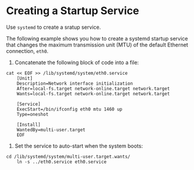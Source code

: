 # Creating a Startup Service

Use `systemd` to create a sratup service. 

The following example shows you how to create a systemd startup service that changes the maximum transmission unit (MTU) of the default Ethernet connection, `eth0`.

1. Concatenate the following block of code into a file:
	
	
```
cat << EOF >> /lib/systemd/system/eth0.service
	[Unit]
	Description=Network interface initialization
	After=local-fs.target network-online.target network.target
	Wants=local-fs.target network-online.target network.target

	[Service]
	ExecStart=/bin/ifconfig eth0 mtu 1460 up
	Type=oneshot

	[Install]
	WantedBy=multi-user.target
	EOF
```

1. Set the service to auto-start when the system boots:
	
```
cd /lib/systemd/system/multi-user.target.wants/
	ln -s ../eth0.service eth0.service
```


